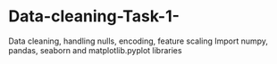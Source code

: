 # Data-cleaning-Task-1-
Data cleaning, handling nulls, encoding, feature scaling
Import numpy, pandas, seaborn and matplotlib.pyplot libraries
